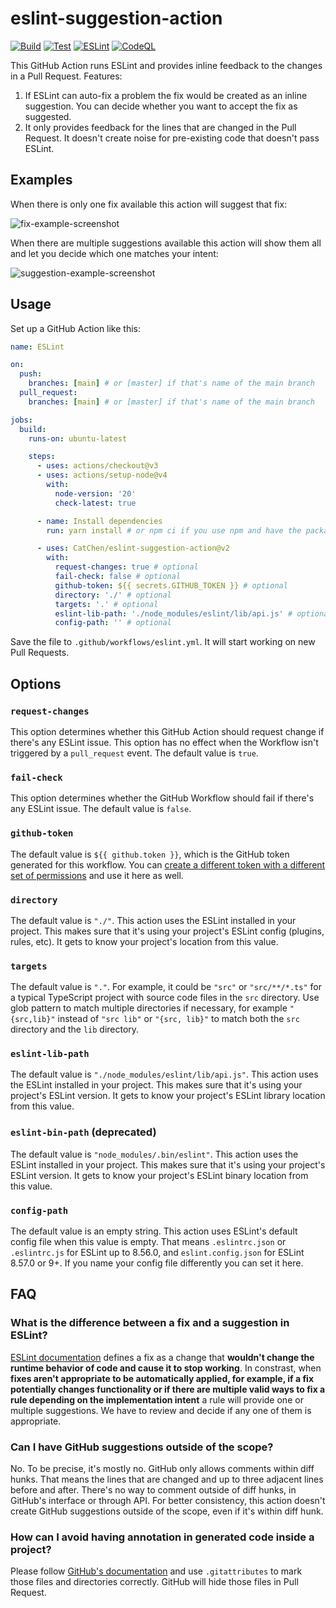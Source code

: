 # eslint-suggestion-action

[![Build](https://github.com/CatChen/eslint-suggestion-action/actions/workflows/build.yml/badge.svg?branch=main&event=push)](https://github.com/CatChen/eslint-suggestion-action/actions/workflows/build.yml)
[![Test](https://github.com/CatChen/eslint-suggestion-action/actions/workflows/test.yml/badge.svg?branch=main&event=push)](https://github.com/CatChen/eslint-suggestion-action/actions/workflows/test.yml)
[![ESLint](https://github.com/CatChen/eslint-suggestion-action/actions/workflows/eslint.yml/badge.svg?branch=main&event=push)](https://github.com/CatChen/eslint-suggestion-action/actions/workflows/eslint.yml)
[![CodeQL](https://github.com/CatChen/eslint-suggestion-action/actions/workflows/codeql.yml/badge.svg?branch=main&event=schedule)](https://github.com/CatChen/eslint-suggestion-action/actions/workflows/codeql.yml)

This GitHub Action runs ESLint and provides inline feedback to the changes in a Pull Request. Features:

1. If ESLint can auto-fix a problem the fix would be created as an inline suggestion. You can decide whether you want to accept the fix as suggested.
2. It only provides feedback for the lines that are changed in the Pull Request. It doesn't create noise for pre-existing code that doesn't pass ESLint.

## Examples

When there is only one fix available this action will suggest that fix:

![fix-example-screenshot](https://user-images.githubusercontent.com/112175/164535202-70b7e18e-6f77-4288-84c7-5f7fa2b9fdd2.jpg)

When there are multiple suggestions available this action will show them all and let you decide which one matches your intent:

![suggestion-example-screenshot](https://user-images.githubusercontent.com/112175/164535483-e28bc2ac-8428-4ed9-a60a-8d85045753b9.jpg)

## Usage

Set up a GitHub Action like this:

```yaml
name: ESLint

on:
  push:
    branches: [main] # or [master] if that's name of the main branch
  pull_request:
    branches: [main] # or [master] if that's name of the main branch

jobs:
  build:
    runs-on: ubuntu-latest

    steps:
      - uses: actions/checkout@v3
      - uses: actions/setup-node@v4
        with:
          node-version: '20'
          check-latest: true

      - name: Install dependencies
        run: yarn install # or npm ci if you use npm and have the package-lock.json file

      - uses: CatChen/eslint-suggestion-action@v2
        with:
          request-changes: true # optional
          fail-check: false # optional
          github-token: ${{ secrets.GITHUB_TOKEN }} # optional
          directory: './' # optional
          targets: '.' # optional
          eslint-lib-path: './node_modules/eslint/lib/api.js' # optional
          config-path: '' # optional
```

Save the file to `.github/workflows/eslint.yml`. It will start working on new Pull Requests.

## Options

### `request-changes`

This option determines whether this GitHub Action should request change if there's any ESLint issue. This option has no effect when the Workflow isn't triggered by a `pull_request` event. The default value is `true`.

### `fail-check`

This option determines whether the GitHub Workflow should fail if there's any ESLint issue. The default value is `false`.

### `github-token`

The default value is `${{ github.token }}`, which is the GitHub token generated for this workflow. You can [create a different token with a different set of permissions](https://docs.github.com/en/authentication/keeping-your-account-and-data-secure/creating-a-personal-access-token) and use it here as well.

### `directory`

The default value is `"./"`. This action uses the ESLint installed in your project. This makes sure that it's using your project's ESLint config (plugins, rules, etc). It gets to know your project's location from this value.

### `targets`

The default value is `"."`. For example, it could be `"src"` or `"src/**/*.ts"` for a typical TypeScript project with source code files in the `src` directory. Use glob pattern to match multiple directories if necessary, for example `"{src,lib}"` instead of `"src lib"` or `"{src, lib}"` to match both the `src` directory and the `lib` directory.

### `eslint-lib-path`

The default value is `"./node_modules/eslint/lib/api.js"`. This action uses the ESLint installed in your project. This makes sure that it's using your project's ESLint version. It gets to know your project's ESLint library location from this value.

### `eslint-bin-path` (deprecated)

The default value is `"node_modules/.bin/eslint"`. This action uses the ESLint installed in your project. This makes sure that it's using your project's ESLint version. It gets to know your project's ESLint binary location from this value.

### `config-path`

The default value is an empty string. This action uses ESLint's default config file when this value is empty. That means `.eslintrc.json` or `.eslintrc.js` for ESLint up to 8.56.0, and `eslint.config.json` for ESLint 8.57.0 or 9+. If you name your config file differently you can set it here.

## FAQ

### What is the difference between a fix and a suggestion in ESLint?

[ESLint documentation](https://eslint.org/docs/developer-guide/working-with-rules) defines a fix as a change that **wouldn't change the runtime behavior of code and cause it to stop working**. In constrast, when **fixes aren't appropriate to be automatically applied, for example, if a fix potentially changes functionality or if there are multiple valid ways to fix a rule depending on the implementation intent** a rule will provide one or multiple suggestions. We have to review and decide if any one of them is appropriate.

### Can I have GitHub suggestions outside of the scope?

No. To be precise, it's mostly no. GitHub only allows comments within diff hunks. That means the lines that are changed and up to three adjacent lines before and after. There's no way to comment outside of diff hunks, in GitHub's interface or through API. For better consistency, this action doesn't create GitHub suggestions outside of the scope, even if it's within diff hunk.

### How can I avoid having annotation in generated code inside a project?

Please follow [GitHub's documentation](https://github.com/github/linguist/blob/master/docs/overrides.md#generated-code) and use `.gitattributes` to mark those files and directories correctly. GitHub will hide those files in Pull Request.
